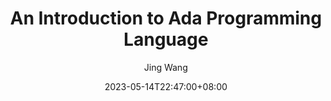 ---
title: "An Introduction to Ada Programming Language"
date: 2023-05-14T22:47:00+08:00
author: "Jing Wang"
description: "Everything about ada"
---